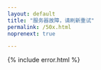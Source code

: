 ```yaml
---
layout: default 
title: "服务器故障，请刷新重试"
permalink: /50x.html
noprenext: true

---
```


{% include error.html %}
